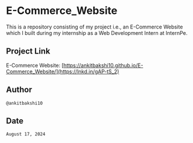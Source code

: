 # E-Commerce_Website
This is a repository consisting of my project i.e., an E-Commerce Website which I built during my internship as a Web Development Intern at InternPe.

## Project Link
E-Commerce Website: [https://ankitbakshi10.github.io/E-Commerce_Website/](https://lnkd.in/gAP-tS_2)

## Author
    @ankitbakshi10

## Date
    August 17, 2024
